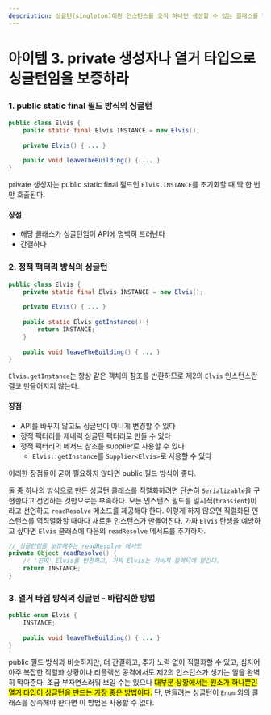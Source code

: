 ```yaml
---
description: 싱글턴(singleton)이란 인스턴스를 오직 하나만 생성할 수 있는 클래스를 말한다.
---
```


# 아이템 3. private 생성자나 열거 타입으로 싱글턴임을 보증하라

### 1. public static final 필드 방식의 싱글턴

```java
public class Elvis {
    public static final Elvis INSTANCE = new Elvis();
    
    private Elvis() { ... }
    
    public void leaveTheBuilding() { ... }
}
```

&#x20;private 생성자는 public static final 필드인 `Elvis.INSTANCE`를 초기화할 때 딱 한 번만 호출된다.&#x20;

#### 장점

* 해당 클래스가 싱글턴임이 API에 명백히 드러난다
* 간결하다

### 2. 정적 팩터리 방식의 싱글턴

```java
public class Elvis {
    private static final Elvis INSTANCE = new Elvis();
    
    private Elvis() { ... }
    
    public static Elvis getInstance() {
        return INSTANCE;
    }
    
    public void leaveTheBuilding() { ... }
}
```

`Elvis.getInstance`는 항상 같은 객체의 참조를 반환하므로 제2의 `Elvis` 인스턴스란 결코 만들어지지 않는다.

#### 장점

* API를 바꾸지 않고도 싱글턴이 아니게 변경할 수 있다
* 정적 팩터리를 제네릭 싱글턴 팩터리로 만들 수 있다
* 정적 팩터리의 메서드 참조를 supplier로 사용할 수 있다
  * `Elvis::getInstance`를 `Supplier<Elvis>`로 사용할 수 있다

이러한 장점들이 굳이 필요하지 않다면 public 필드 방식이 좋다.



둘 중 하나의 방식으로 만든 싱글턴 클래스를 직렬화하려면 단순히 `Serializable`을 구현한다고 선언하는 것만으로는 부족하다. 모든 인스턴스 필드를 일시적(`transient`)이라고 선언하고 `readResolve` 메소드를 제공해야 한다. 이렇게 하지 않으면 직렬화된 인스턴스를 역직렬화할 때마다 새로운 인스턴스가 만들어진다. 가짜 `Elvis` 탄생을 예방하고 싶다면 `Elvis` 클래스에 다음의 `readResolve` 메서드를 추가하자.

```java
// 싱글턴임을 보장해주는 readResolve 메서드
private Object readResolve() {
    // '진짜' Elvis를 반환하고, 가짜 Elvis는 가비지 컬렉터에 맡긴다.
    return INSTANCE;
}
```

### 3. 열거 타입 방식의 싱글턴 - 바람직한 방법

```java
public enum Elvis {
    INSTANCE;
    
    public void leaveTheBuilding() { ... }
}
```

public 필드 방식과 비슷하지만, 더 간결하고, 추가 노력 없이 직렬화할 수 있고, 심지어 아주 복잡한 직렬화 상황이나 리플렉션 공격에서도 제2의 인스턴스가 생기는 일을 완벽히 막아준다. 조금 부자연스러워 보일 수는 있으나 <mark style="background-color:yellow;">대부분 상황에서는 원소가 하나뿐인 열거 타입이 싱글턴을 만드는 가장 좋은 방법이다.</mark> 단, 만들려는 싱글턴이 `Enum` 외의 클래스를 상속해야 한다면 이 방법은 사용할 수 없다.
